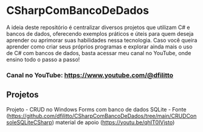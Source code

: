 # CSharpComBancoDeDados
A ideia deste repositório é centralizar diversos projetos que utilizam C# e bancos de dados, oferecendo exemplos práticos e úteis para quem deseja aprender ou aprimorar suas habilidades nessa tecnologia. Caso você queira aprender como criar seus próprios programas e explorar ainda mais o uso de C# com bancos de dados, basta acessar meu canal no YouTube, onde ensino todo o passo a passo!

### Canal no YouTube: https://www.youtube.com/@dfilitto

## Projetos

Projeto - CRUD no Windows Forms com banco de dados SQLite - Fonte (https://github.com/dfilitto/CSharpComBancoDeDados/tree/main/CRUDConsoleSQLiteCSharp) material de apoio (https://youtu.be/qhIT0IVjsto)
